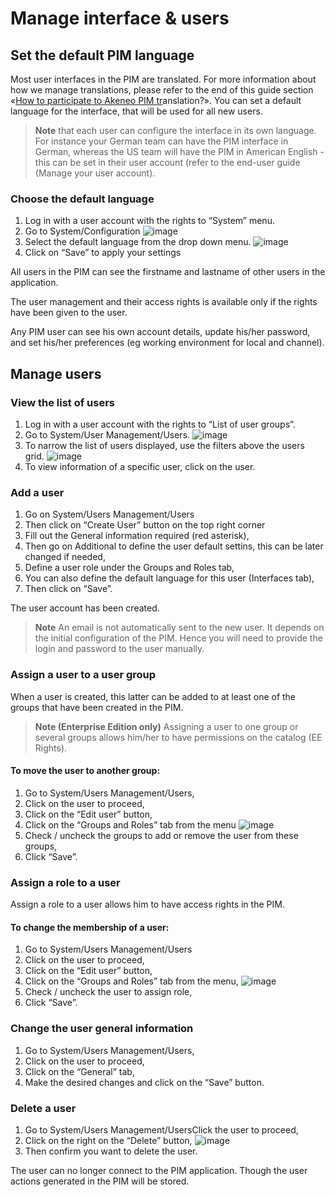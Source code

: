 # Manage interface & users

## Set the default PIM language

Most user interfaces in the PIM are translated. For more information about how we manage translations, please refer to the end of this guide section «<a href="">How to participate to Akeneo PIM tr</a>anslation?». You can set a default language for the interface, that will be used for all new users.

> **Note**
  that each user can configure the interface in its own language. For instance your German team can have the PIM interface in German, whereas the US team will have the PIM in American English - this can be set in their user account (refer to the end-user guide (Manage your user account).

### Choose the default language

1.  Log in with a user account with the rights to “System” menu.
1.  Go to System/Configuration
    ![image](../img/Akn_dashboard.jpg)
1.  Select the default language from the drop down menu.
    ![image](../img/Akn_dashboard.jpg)
1.  Click on “Save” to apply your settings

All users in the PIM can see the firstname and lastname of other users in the application.

The user management and their access rights is available only if the rights have been given to the user.

Any PIM user can see his own account details, update his/her password, and set his/her preferences (eg working environment for local and channel).

## Manage users

### View the list of users

1.  Log in with a user account with the rights to “List of user groups”.
1.  Go to System/User Management/Users.
![image](../img/Akn_dashboard.jpg)
1.  To narrow the list of users displayed, use the filters above the users grid.
![image](../img/Akn_dashboard.jpg)
1.  To view information of a specific user, click on the user.

### Add a user

1.  Go on System/Users Management/Users
1.  Then click on “Create User” button on the top right corner
1.  Fill out the General information required (red asterisk),
1.  Then go on Additional to define the user default settins, this can be later changed if needed,
1.  Define a user role under the Groups and Roles tab,
1.  You can also define the default language for this user (Interfaces tab),
1.  Then click on “Save”.

The user account has been created.


> **Note**
  An email is not automatically sent to the new user. It depends on the initial configuration of the PIM. Hence you will need to provide the login and password to the user manually.

### Assign a user to a user group

When a user is created, this latter can be added to at least one of the groups that have been created in the PIM.


> **Note (Enterprise Edition only)**
  Assigning a user to one group or several groups allows him/her to have permissions on the catalog (EE Rights).


#### To move the user to another group:

1. Go to System/Users Management/Users,
1. Click on the user to proceed,
1. Click on the “Edit user” button,
1. Click on the “Groups and Roles” tab from the menu
![image](../img/Akn_dashboard.jpg)
1.  Check / uncheck the groups to add or remove the user from these groups,
1.  Click “Save”.

### Assign a role to a user

Assign a role to a user allows him to have access rights in the PIM.

#### To change the membership of a user:

1.  Go to System/Users Management/Users
1.  Click on the user to proceed,
1.  Click on the “Edit user” button,
1.  Click on the “Groups and Roles” tab from the menu,
![image](../img/Akn_dashboard.jpg)
1.  Check / uncheck the user to assign role,
1.  Click “Save”.

### Change the user general information

1.  Go to System/Users Management/Users,
1.  Click on the user to proceed,
1.  Click on the “General” tab,
1.  Make the desired changes and click on the “Save” button.

### Delete a user

1.  Go to System/Users Management/UsersClick the user to proceed,
1.  Click on the right on the “Delete” button,
![image](../img/Akn_dashboard.jpg)
1.  Then confirm you want to delete the user.

The user can no longer connect to the PIM application. Though the user actions generated in the PIM will be stored.
